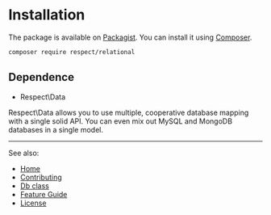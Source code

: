 # Installation

The package is available on [Packagist](https://packagist.org/packages/respect/relational).
You can install it using [Composer](http://getcomposer.org).

```bash
composer require respect/relational
```

## Dependence

* Respect\Data

Respect\Data allows you to use multiple, cooperative database mapping with a
single solid API. You can even mix out MySQL and MongoDB databases in a single
model.

***

See also:

- [Home](../README.md)
- [Contributing](../CONTRIBUTING.md)
- [Db class](DB-CLASS.md)
- [Feature Guide](README.md)
- [License](../LICENSE.md)
